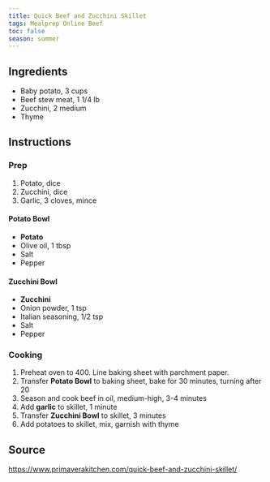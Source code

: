 ```yaml
---
title: Quick Beef and Zucchini Skillet
tags: Mealprep Online Beef
toc: false
season: summer
---
```


## Ingredients
- Baby potato, 3 cups
- Beef stew meat, 1 1/4 lb
- Zucchini, 2 medium
- Thyme

## Instructions

### Prep
1. Potato, dice
2. Zucchini, dice
3. Garlic, 3 cloves, mince

#### Potato Bowl
- **Potato**
- Olive oil, 1 tbsp
- Salt
- Pepper

#### Zucchini Bowl
- **Zucchini**
- Onion powder, 1 tsp
- Italian seasoning, 1/2 tsp
- Salt
- Pepper

### Cooking
1. Preheat oven to 400. Line baking sheet with parchment paper.
2. Transfer **Potato Bowl** to baking sheet, bake for 30 minutes, turning after 20
4. Season and cook beef in oil, medium-high, 3-4 minutes
5. Add **garlic** to skillet, 1 minute
6. Transfer **Zucchini Bowl** to skillet, 3 minutes
7. Add potatoes to skillet, mix, garnish with thyme

## Source
https://www.primaverakitchen.com/quick-beef-and-zucchini-skillet/